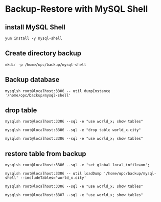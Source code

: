 # Backup-Restore with MySQL Shell
## install MySQL Shell
```
yum install -y mysql-shell
```
## Create directory backup
```
mkdir -p /home/opc/backup/mysql-shell
```
## Backup database
```
mysqlsh root@localhost:3306 -- util dumpInstance '/home/opc/backup/mysql-shell'
```
## drop table
```
mysqlsh root@localhost:3306 --sql -e "use world_x; show tables"

mysqlsh root@localhost:3306 --sql -e "drop table world_x.city"

mysqlsh root@localhost:3306 --sql -e "use world_x; show tables"
```
## restore table from backup
```
mysqlsh root@localhost:3306 --sql -e 'set global local_infile=on';

mysqlsh root@localhost:3306 -- util loadDump '/home/opc/backup/mysql-shell' --includeTables='world_x.city'

mysqlsh root@localhost:3306 --sql -e "use world_x; show tables"

mysqlsh root@localhost:3307 --sql -e "use world_x; show tables"
```
